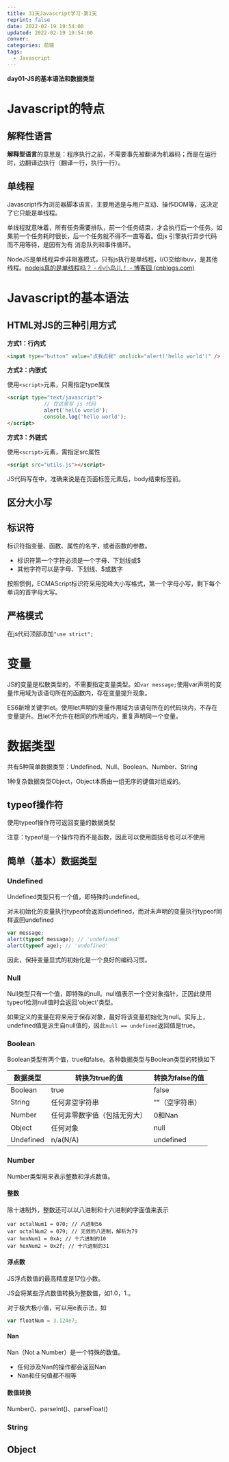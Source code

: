 ```yaml
---
title: 31天Javascript学习-第1天
reprint: false
date: 2022-02-19 19:54:00
updated: 2022-02-19 19:54:00
conver:
categories: 前端
tags:
  - Javascript
---
```


**day01-JS的基本语法和数据类型**

<!--more-->

# Javascript的特点

## 解释性语言

**解释型语言**的意思是：程序执行之前，不需要事先被翻译为机器码；而是在运行时，边翻译边执行（翻译一行，执行一行）。

## 单线程

Javascript作为浏览器脚本语言，主要用途是与用户互动、操作DOM等，这决定了它只能是单线程。

单线程就意味着，所有任务需要排队，前一个任务结束，才会执行后一个任务。如果前一个任务耗时很长，后一个任务就不得不一直等着。但js 引擎执行异步代码而不用等待，是因有为有 消息队列和事件循环。

NodeJS是单线程异步非阻塞模式，只有js执行是单线程，I/O交给libuv，是其他线程。[nodejs真的是单线程吗？ - 小小鸟儿！ - 博客园 (cnblogs.com)](https://www.cnblogs.com/wxmdevelop/p/10234556.html)

# Javascript的基本语法

## HTML对JS的三种引用方式

**方式1：行内式**

```html
<input type="button" value="点我点我" onclick="alert('hello world')" />
```

**方式2：内嵌式**

使用`<script>`元素，只需指定type属性

```html
<script type="text/javascript">
            // 在这里写 js 代码
            alert('hello world');
            console.log('hello world');
</script>
```

**方式3：外链式**

使用`<script>`元素，需指定src属性

```html
<script src="utils.js"></script>
```

JS代码写在<body>中，准确来说是在页面标签元素后，body结束标签前。

## 区分大小写

## 标识符

标识符指变量、函数、属性的名字，或者函数的参数。

- 标识符第一个字符必须是一个字母、下划线或$
- 其他字符可以是字母、下划线、$或数字

按照惯例，ECMAScript标识符采用驼峰大小写格式，第一个字母小写，剩下每个单词的首字母大写。

## 严格模式

在js代码顶部添加`"use strict";`

# 变量

JS的变量是松散类型的，不需要指定变量类型。如`var message;`使用var声明的变量作用域为该语句所在的函数内，存在变量提升现象。

ES6新增关键字let。使用let声明的变量作用域为该语句所在的代码块内，不存在变量提升。且let不允许在相同的作用域内，重复声明同一个变量。

# 数据类型

共有5种简单数据类型：Undefined、Null、Boolean、Number、String

1种复杂数据类型Object，Object本质由一组无序的键值对组成的。

## typeof操作符

使用typeof操作符可返回变量的数据类型

注意：typeof是一个操作符而不是函数，因此可以使用圆括号也可以不使用

## 简单（基本）数据类型

### Undefined

Undefined类型只有一个值，即特殊的undefined。

对未初始化的变量执行typeof会返回undefined，而对未声明的变量执行typeof同样返回undefined

```js
var message;
alert(typeof message); // 'undefined'
alert(typeof age); // 'undefined'
```

因此，保持变量显式的初始化是一个良好的编码习惯。

### Null

Null类型只有一个值，即特殊的null。null值表示一个空对象指针，正因此使用typeof检测null值时会返回'object'类型。

如果定义的变量在将来用于保存对象，最好将该变量初始化为null。实际上，undefined值是派生自null值的，因此`null == undefined`返回值是true。

### Boolean

Boolean类型有两个值，true和false。各种数据类型与Boolean类型的转换如下

| 数据类型  | 转换为true的值               | 转换为false的值 |
| --------- | ---------------------------- | --------------- |
| Boolean   | true                         | false           |
| String    | 任何非空字符串               | ""（空字符串）  |
| Number    | 任何非零数字值（包括无穷大） | 0和Nan          |
| Object    | 任何对象                     | null            |
| Undefined | n/a(N/A)                     | undefined       |

### Number

Number类型用来表示整数和浮点数值。

#### 整数

除十进制外，整数还可以以八进制和十六进制的字面值来表示

```
var octalNum1 = 070; // 八进制56
var octalNum2 = 079; // 无效的八进制，解析为79
var hexNum1 = 0xA; // 十六进制的10
var hexNum2 = 0x2f; // 十六进制的31
```

#### 浮点数

JS浮点数值的最高精度是17位小数。

JS会将某些浮点数值转换为整数值，如1.0，1.。

对于极大极小值，可以用e表示法，如

```js
var floatNum = 3.124e7;
```

#### Nan

Nan（Not a Number）是一个特殊的数值。

- 任何涉及Nan的操作都会返回Nan
- Nan和任何值都不相等

#### 数值转换

Number()、parseInt()、parseFloat()

### String

## Object


